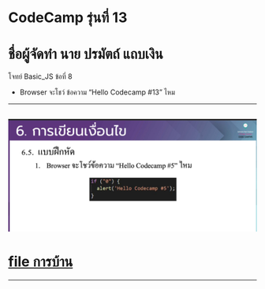 # CodeCamp รุ่นที่ 13

# **ชื่อผู้จัดทำ นาย ปรมัตถ์ แถบเงิน**

โจทย์ Basic_JS ข้อที่ 8
- Browser จะโชว์ ข้อความ “Hello Codecamp #13” ไหม
---
![picpra gob](pic08.png)
---
# [file การบ้าน](basicJS08.html)
---